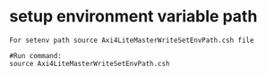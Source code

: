 # setup environment variable path
```
For setenv path source Axi4LiteMasterWriteSetEnvPath.csh file

#Run command:
source Axi4LiteMasterWriteSetEnvPath.csh
```

